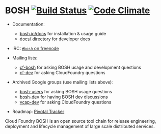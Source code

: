 # BOSH [![Build Status](https://travis-ci.org/cloudfoundry/bosh.png?branch=master)](https://travis-ci.org/cloudfoundry/bosh) [![Code Climate](https://codeclimate.com/github/cloudfoundry/bosh.png)](https://codeclimate.com/github/cloudfoundry/bosh)

* Documentation:
	- [bosh.io/docs](https://bosh.io/docs) for installation & usage guide
	- [docs/ directory](docs/) for developer docs

* IRC: [`#bosh` on freenode](http://webchat.freenode.net/?channels=bosh)

* Mailing lists:
    - [cf-bosh](https://lists.cloudfoundry.org/pipermail/cf-bosh) for asking BOSH usage and development questions
    - [cf-dev](https://lists.cloudfoundry.org/pipermail/cf-dev) for asking CloudFoundry questions

* Archived Google groups (use mailing lists above):
	- [bosh-users](https://groups.google.com/a/cloudfoundry.org/group/bosh-users/topics) for asking BOSH usage questions
	- [bosh-dev](https://groups.google.com/a/cloudfoundry.org/group/bosh-dev/topics) for having BOSH dev discussions
	- [vcap-dev](https://groups.google.com/a/cloudfoundry.org/group/vcap-dev/topics) for asking CloudFoundry questions

* Roadmap: [Pivotal Tracker](https://www.pivotaltracker.com/n/projects/956238)

Cloud Foundry BOSH is an open source tool chain for release engineering, deployment and lifecycle management of large scale distributed services.
